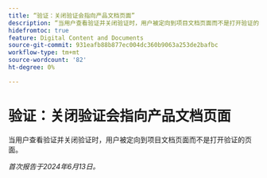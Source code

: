 ```yaml
---
title: “验证：关闭验证会指向产品文档页面”
description: “当用户查看验证并关闭验证时，用户被定向到项目文档页面而不是打开验证的页面。”
hidefromtoc: true
feature: Digital Content and Documents
source-git-commit: 931eafb88b877ec004dc360b9063a253de2bafbc
workflow-type: tm+mt
source-wordcount: '82'
ht-degree: 0%

---
```



# 验证：关闭验证会指向产品文档页面

当用户查看验证并关闭验证时，用户被定向到项目文档页面而不是打开验证的页面。

_首次报告于2024年6月13日。_

